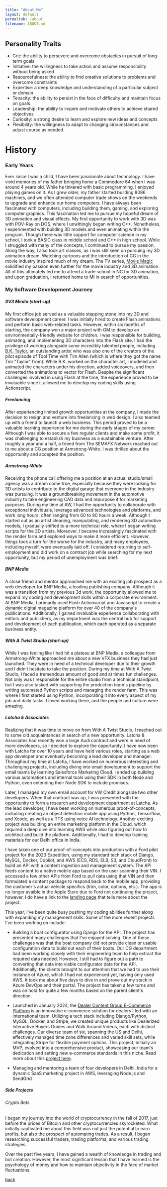 ```yaml
---
title: "About Me"
layout: default
permalink: /about
filename: ABOUT.md
---
```

<!-- layout: template -->

## Personality Traits
- Grit: the ability to persevere and overcome obstacles in pursuit of long-term goals
- Initiative: the willingness to take action and assume responsibility without being asked
- Resourcefulness: the ability to find creative solutions to problems and overcome constraints
- Expertise: a deep knowledge and understanding of a particular subject or domain
- Tenacity: the ability to persist in the face of difficulty and maintain focus on goals
- Leadership: the ability to inspire and motivate others to achieve shared objectives
- Curiosity: a strong desire to learn and explore new ideas and concepts
- Flexibility: the willingness to adapt to changing circumstances and adjust course as needed.


# History
### Early Years
Ever since I was a child, I have been passionate about technology. I have vivid memories of my father bringing home a Commodore 64 when I was around 4 years old. While he tinkered with basic programming, I enjoyed playing games on it. As I grew older, my father started building 8086 machines, and we often attended computer trade shows on the weekends to upgrade and enhance our home computers. I have always been fascinated with computers, including building them, gaming, and exploring computer graphics. This fascination led me to pursue my hopeful dream of 3D animation and visual effects. My first opportunity to work with 3D was with POV-Ray on DOS, where I unwittingly began writing C++. Nonetheless, I experimented with building 3D models and even animating within the program. Though there was little support for computer science in my school, I took a BASIC class in middle school and C++ in high school. While I struggled with many of the concepts, I continued to pursue my passion. Along the way, I also took art classes, as I was still keen on pursuing my 3D animation dream. Watching cartoons and the introduction of CG in the movie industry inspired much of my dream. The TV series, [Movie Magic](https://www.imdb.com/title/tt0108865/) solidified my passion even further for the movie industry and 3D animation. All of this ultimately led me to attend a trade school in NC for 3D animation, and upon graduation, I returned home to MI in search of opportunities.


### My Software Development Journey
##### SV3 Media (start-up)
My first office job served as a valuable stepping stone into my 3D and software development career. I was initially hired to create Flash animations and perform basic web-related tasks. However, within six months of starting, the company won a major project with GM to develop an environmentally-friendly website for children. I was responsible for building, animating, and implementing 3D characters into the Flash site. I had the privilege of working alongside some incredibly talented people, including [B.K. Taylor](https://en.wikipedia.org/wiki/B._K._Taylor), an outstanding artist who was also one of the creators of the pilot episode of Tool Time with Tim Allen (which is where they got the name Tim "Taylor" from). While B.K. worked on the character art, I modeled and animated the characters under his direction, added voiceovers, and then converted the animations to vector for Flash. Despite the significant challenges involved in using Flash at the time, the experience proved to be invaluable since it allowed me to develop my coding skills using Actionscript.


##### Freelancing
After experiencing limited growth opportunities at the company, I made the decision to resign and venture into freelancing in web design. I also teamed up with a friend to launch a web business. This period proved to be a valuable learning experience for me during the early stages of my career. Although I was able to secure a few regular clients and make some profit, it was challenging to establish my business as a sustainable venture. After roughly a year and a half, a friend from The SEMAFX Network reached out to me about a CG position at Armstrong-White. I was thrilled about the opportunity and accepted the position.


##### Armstrong-White
Receiving the phone call offering me a position at an actual studio/small agency was a dream come true, especially because they were looking for 3D artists to contribute to the digital garage that everyone in the industry was pursuing. It was a groundbreaking movement in the automotive industry to take engineering CAD data and repurpose it for marketing purposes. During my time at AW, I had the opportunity to collaborate with exceptional individuals, leverage advanced technologies and platforms, and work long hours, often ranging from 60 to 80 hours a week. Although I started out as an artist cleaning, manipulating, and rendering 3D automotive models, I gradually shifted to a more technical role, where I began writing scripts for the 3D artists. Moreover, I became increasingly fascinated with the render farm and explored ways to make it more efficient. However, things took a turn for the worse for the industry, and many employees, including myself, were eventually laid off. I considered returning to self-employment and did work on a contract job while searching for my next opportunity, but my period of unemployment was brief.


##### BNP Media
A close friend and mentor approached me with an exciting job prospect as a web developer for BNP Media, a leading publishing company. Although it was a transition from my previous 3d work, the opportunity allowed me to expand my coding and development skills within a corporate environment. At BNP Media, I primarily used Flash Actionscript and Javascript to create a dynamic digital magazine platform for over 40 of the company's publications. Additionally, I gained invaluable experience collaborating with editors and publishers, as my department was the central hub for support and development of each publication, which each operated as a separate business entity.


##### With A Twist Stuido (start-up)
While I was feeling like I had hit a plateau at BNP Media, a colleague from Armstrong-White approached me about a new VFX business they had just launched. They were in need of a technical developer due to their growth and I didn't hesitate to take the position. During my time at With A Twist Studio, I faced a tremendous amount of good and at times fun challenges. Not only was I responsible for the entire studio from a technical standpoint, but I was also tasked with supporting the production team's pipeline by writing automated Python scripts and managing the render farm. This was where I first started using Python, incorporating it into every aspect of my job and daily tasks. I loved working there, and the people and culture were amazing.


##### Latcha & Associates
Realizing that it was time to move on from With A Twist Studio, I reached out to some old acquaintances in search of a new opportunity. Latcha & Associates had recently won a large Audi contract and were in need of more developers, so I decided to explore the opportunity. I have now been with Latcha for over 10 years and have held various roles, starting as a web app developer and eventually becoming a lead developer and manager. Throughout my time at Latcha, I have worked on numerous interesting and challenging projects, including diving into email development to support the email teams by learning Salesforce Marketing Cloud. I ended up building various automations and internal tools using their SDK in both Node and Python, even extending their Node SDK to include promises.

Later, I managed my own email account for VW Credit alongside two other developers. When that contract was up, I was presented with the opportunity to form a research and development department at Latcha. As the lead developer, I have been working on numerous proof-of-concepts, including creating an object detection mobile app using Python, Tensorflow, and Xcode, as well as a TTS using voice AI technology. Another exciting project was building an entire marketing platform in the Cloud, which required a deep dive into learning AWS while also figuring out how to architect and build the platform. Additionally, I had to develop training materials for our Delhi office in India.

I have taken one of our proof-of-concepts into production with a Ford pilot project for the 2023 Expedition, using my standard tech stack of Django, MySQL, Docker, Copilot, and AWS (ECS, RDS, ELB, S3, and CloudFront) to build an API with a content ingestion and management system. The API feeds content to a native mobile app based on the user scanning their VIN. I accessed a few other APIs from Ford to pull data using that VIN and then formulated a content package to respond back to the mobile app, providing the customer's actual vehicle specifics (trim, color, options, etc.). The app is no longer avaible in the Apple Store due to Ford not continuing the project, however, I do have a link to the [landing page](http://fordownercam-lp.s3-website-us-east-1.amazonaws.com/) that tells more about the project.

This year, I've been quite busy pushing my coding abilities further along with expanding my management skills. Some of the more recent projects I've been working on include:

- Building a boat configurator using Django for the API. The project has presented many challenges that I've enjoyed solving. One of these challenges was that the boat company did not provide clean or usable configuration data to build out each of their boats. Our CG department had been working closely with their engineering team to help extract the required data needed. However, I still had to figure out a path to converting that data into viable configurator data for the API. Additionally, the clients brought to our attention that we had to use their instance of Azure, which I had not experienced yet, having only used AWS. It took me about five days to dive in and prove out my stack in Azure DevOps and their portal. The project has taken a few turns and was on hold for quite a few months based on the parent client's direction.

- Launched in January 2024, the [Dealer Content Group E-Commerce Platform](https://dealercontentgroup.com/) is an innovative e-commerce solution for dealers I led with an international team. Utilizing a tech stack including Django/Python, MySQL, Docker, and Stripe, we created unique products like Dealerized Interactive Buyers Guides and Walk Around Videos, each with distinct challenges. Our diverse team of six, spanning the US and Delhi, effectively managed time zone differences and varied skill sets, while integrating Stripe for flexible payment options. This project, initially an MVP, evolved into a comprehensive product, showcasing our team's dedication and setting new e-commerce standards in this niche. Read more about this [project here](https://www.linkedin.com/in/stickel/details/projects/?profileUrn=urn%3Ali%3Afsd_profile%3AACoAAACraDkByWiriHRFnwDvrdnWqldQGRTZVUc).

- Managing and mentoring a team of four developers in Delhi, India for a dynamic SaaS marketing project in AWS, leveraging Node.js and SendGrid


##### Side Projects

###### Crypto Bots

I began my journey into the world of cryptocurrency in the fall of 2017, just before the prices of Bitcoin and other cryptocurrencies skyrocketed. What initially captivated me about this field was not just the potential to earn profits, but also the prospect of automating trades. As a result, I began researching successful traders, trading platforms, and various trading strategies.

Over the past five years, I have gained a wealth of knowledge in trading and bot creation. However, the most significant lesson that I have learned is the psychology of money and how to maintain objectivity in the face of market fluctuations.



[back](tdsticks.github.io)
